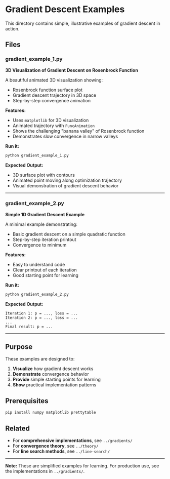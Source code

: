 # Gradient Descent Examples

This directory contains simple, illustrative examples of gradient descent in action.

## Files

### gradient_example_1.py
**3D Visualization of Gradient Descent on Rosenbrock Function**

A beautiful animated 3D visualization showing:
- Rosenbrock function surface plot
- Gradient descent trajectory in 3D space
- Step-by-step convergence animation

**Features:**
- Uses `matplotlib` for 3D visualization
- Animated trajectory with `FuncAnimation`
- Shows the challenging "banana valley" of Rosenbrock function
- Demonstrates slow convergence in narrow valleys

**Run it:**
```bash
python gradient_example_1.py
```

**Expected Output:**
- 3D surface plot with contours
- Animated point moving along optimization trajectory
- Visual demonstration of gradient descent behavior

---

### gradient_example_2.py
**Simple 1D Gradient Descent Example**

A minimal example demonstrating:
- Basic gradient descent on a simple quadratic function
- Step-by-step iteration printout
- Convergence to minimum

**Features:**
- Easy to understand code
- Clear printout of each iteration
- Good starting point for learning

**Run it:**
```bash
python gradient_example_2.py
```

**Expected Output:**
```
Iteration 1: p = ..., loss = ...
Iteration 2: p = ..., loss = ...
...
Final result: p = ...
```

---

## Purpose

These examples are designed to:
1. **Visualize** how gradient descent works
2. **Demonstrate** convergence behavior
3. **Provide** simple starting points for learning
4. **Show** practical implementation patterns

## Prerequisites

```bash
pip install numpy matplotlib prettytable
```

## Related

- For **comprehensive implementations**, see `../gradients/`
- For **convergence theory**, see `../theory/`
- For **line search methods**, see `../line-search/`

---

**Note:** These are simplified examples for learning. For production use, see the implementations in `../gradients/`.
